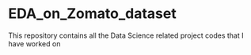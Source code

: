 # EDA_on_Zomato_dataset
This repository contains all the Data Science related project codes that I have worked on
